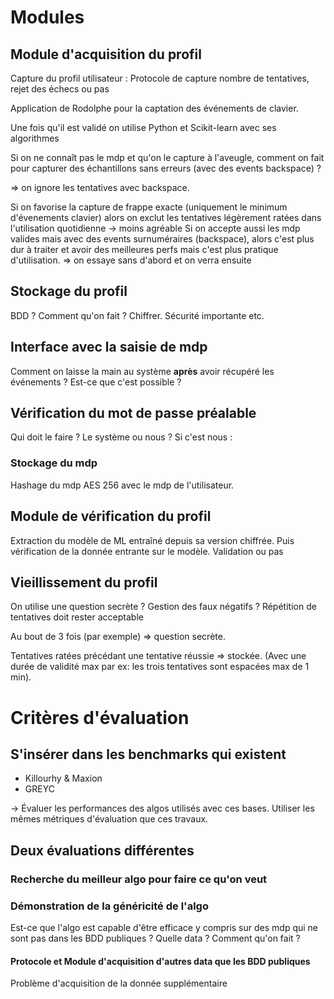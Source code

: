 # Modules

## Module d'acquisition du profil
Capture du profil utilisateur : Protocole de capture nombre de tentatives, rejet
des échecs ou pas

Application de Rodolphe pour la captation des événements de clavier.

Une fois qu'il est validé on utilise Python et Scikit-learn avec ses algorithmes

Si on ne connaît pas le mdp et qu'on le capture à l'aveugle, comment on fait
pour capturer des échantillons sans erreurs (avec des events backspace) ?

=> on ignore les tentatives avec backspace.

Si on favorise la capture de frappe exacte (uniquement le minimum d'évenements
clavier) alors on exclut les tentatives légèrement ratées dans l'utilisation
quotidienne -> moins agréable
Si on accepte aussi les mdp valides mais avec des events surnuméraires
(backspace), alors c'est plus dur à traiter et avoir des meilleures perfs mais
c'est plus pratique d'utilisation. => on essaye sans d'abord et on verra ensuite


## Stockage du profil
BDD ? Comment qu'on fait ? Chiffrer. Sécurité importante etc.

## Interface avec la saisie de mdp
Comment on laisse la main au système **après** avoir récupéré les événements ?
Est-ce que c'est possible ?

## Vérification du mot de passe préalable
Qui doit le faire ? Le système ou nous ? Si c'est nous :

### Stockage du mdp
Hashage du mdp AES 256 avec le mdp de l'utilisateur.

## Module de vérification du profil

Extraction du modèle de ML entraîné depuis sa version chiffrée.
Puis vérification de la donnée entrante sur le modèle.
Validation ou pas

## Vieillissement du profil
On utilise une question secrète ?
Gestion des faux négatifs ?
Répétition de tentatives doit rester acceptable

Au bout de 3 fois (par exemple) => question secrète.

Tentatives ratées précédant une tentative réussie => stockée. (Avec une durée
de validité max par ex: les trois tentatives sont espacées max de 1 min).

# Critères d'évaluation
## S'insérer dans les benchmarks qui existent

* Killourhy & Maxion
* GREYC

-> Évaluer les performances des algos utilisés avec ces bases. 
Utiliser les mêmes métriques d'évaluation que ces travaux.

## Deux évaluations différentes
### Recherche du meilleur algo pour faire ce qu'on veut
### Démonstration de la généricité de l'algo
Est-ce que l'algo est capable d'être efficace y compris sur des mdp qui ne sont
pas dans les BDD publiques ?
Quelle data ? Comment qu'on fait ?

#### Protocole et Module d'acquisition d'autres data que les BDD publiques
Problème d'acquisition de la donnée supplémentaire
